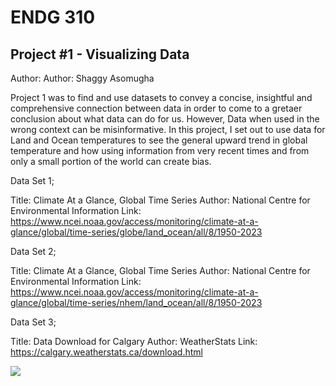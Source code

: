 # ENDG 310
## Project #1 - Visualizing Data
Author: 
Author: Shaggy Asomugha

Project 1 was to find and use datasets to convey a concise, insightful and comprehensive connection between data in order to come to a gretaer conclusion about what data can do for us. However, Data when used in the wrong context can be misinformative. In this project, I set out to use data for Land and Ocean temperatures to see the general upward trend in global temperature and how using information from very recent times and from only a small portion of the world can create bias.

Data Set 1;

Title: Climate At a Glance, Global Time Series
Author: National Centre for Environmental Information
Link: https://www.ncei.noaa.gov/access/monitoring/climate-at-a-glance/global/time-series/globe/land_ocean/all/8/1950-2023


Data Set 2;

Title: Climate At a Glance, Global Time Series
Author: National Centre for Environmental Information
Link: https://www.ncei.noaa.gov/access/monitoring/climate-at-a-glance/global/time-series/nhem/land_ocean/all/8/1950-2023

Data Set 3;

Title: Data Download for Calgary
Author: WeatherStats
Link: https://calgary.weatherstats.ca/download.html

<img src="prj1_infographic.png"></img>
